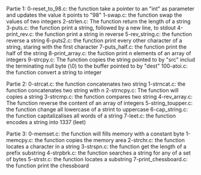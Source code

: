 Partie 1:
0-reset_to_98.c: the function take a pointer to an "int" as parameter and updates the value it points to "98"
1-swap.c: the function swap the values of two integers
2-strlen.c: The function return the length of a string
3-puts.c: the function print a string, followed by a new line, to stdout
4-print_rev.c: the function print a string in reverse
5-rev_string.c: the function reverse a string
6-puts2.c: the function print every other character of a string, staring with the first character
7-puts_half.c: the function print the half of the string
8-print_array.c: the fuction print n elements of an array of integers
9-strcpy.c: The function copies the string pointed to by "src" includ the terminating null byte (\0) to the buffer pointed to by "dest"
100-atoi.c: the function convert a string to integer

Partie 2:
0-strcat.c: the function concatenates two string
1-strncat.c: the function concatenates two string with n
2-strncpy.c: The function will copies a string
3-strcmp.c: the function compares two string
4-rev_array.c: The function reverse the content of an array of integers
5-string_toupper.c: the function change all lowercase of a strint to uppercase
6-cap_string.c: the function capitalizalises all words of a string
7-leet.c: the function encodes a string into 1337 (leet)

Partie 3:
0-memset.c: the function will fills memory with a constant byte
1-memcpy.c: the function copies the memory area
2-strchr.c: the function locates a character in a string
3-strspn.c: the function get the length of a prefix substring
4-strpbrk.c: the function searches a string for any of a set of bytes
5-strstr.c: the function locates a substring
7-print_chessboard.c: the function print the chessboard
